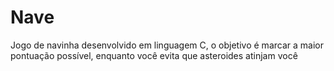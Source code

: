 # Nave
Jogo de navinha desenvolvido em linguagem C, o objetivo é marcar a maior pontuação possível, enquanto você evita que asteroides atinjam você

